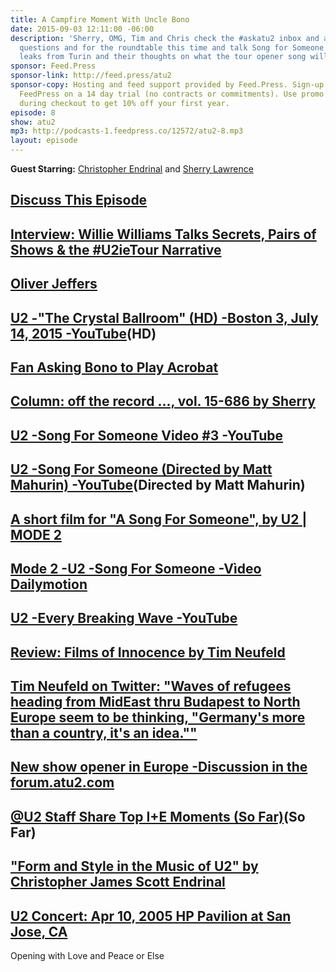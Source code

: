 ```yaml
---
title: A Campfire Moment With Uncle Bono
date: 2015-09-03 12:11:00 -06:00
description: 'Sherry, OMG, Tim and Chris check the #askatu2 inbox and answer your
  questions and for the roundtable this time and talk Song for Someone video, rehearsal
  leaks from Turin and their thoughts on what the tour opener song will be in Europe.'
sponsor: Feed.Press
sponsor-link: http://feed.press/atu2
sponsor-copy: Hosting and feed support provided by Feed.Press. Sign-up today and try
  FeedPress on a 14 day trial (no contracts or commitments). Use promo code "atu2"
  during checkout to get 10% off your first year.
episode: 8
show: atu2
mp3: http://podcasts-1.feedpress.co/12572/atu2-8.mp3
layout: episode
---
```


**Guest Starring:**
[Christopher Endrinal](/people/christopher-endrinal) and [Sherry Lawrence](/people/sherry-lawrence)

## [Discuss This Episode](https://www.reddit.com/r/Goodstuff_fm/comments/3jimoe/the_atu2_podcast_8_a_campfire_moment_with_uncle/)

## [Interview: Willie Williams Talks Secrets, Pairs of Shows & the #U2ieTour Narrative](http://www.atu2.com/news/interview-willie-williams-talks-secrets-pairs-of-shows--the-u2ietour-narrative.html)

## [Oliver Jeffers](http://www.oliverjeffers.com/)

## [U2 -"The Crystal Ballroom" (HD) -Boston 3, July 14, 2015 -YouTube](https://www.youtube.com/watch?v=LA7Ytl0HtWs)(HD)

## [Fan Asking Bono to Play Acrobat](https://instagram.com/p/7F3UoRKWQl/)

## [Column: off the record ..., vol. 15-686 by Sherry](http://www.atu2.com/news/column-off-the-record--vol-15-686.html)

## [U2 -Song For Someone Video #3  -YouTube](https://www.youtube.com/watch?v=cuqZPx0H7a0)

## [U2 -Song For Someone (Directed by Matt Mahurin) -YouTube](https://www.youtube.com/watch?v=RFjcd_d2PhY)(Directed by Matt Mahurin)

## [A short film for "A Song For Someone", by U2 | MODE 2](http://www.mode2.org/a-short-film-for-a-song-for-someone-by-u2)

## [Mode 2 -U2 -Song For Someone -Vìdeo Dailymotion](http://www.dailymotion.com/video/x2c3gea_u2news-mode-2-u2-song-for-someone_music)

## [U2 -Every Breaking Wave -YouTube](https://www.youtube.com/watch?v=iYVEik7Lvc4)

## [Review: Films of Innocence by Tim Neufeld](http://www.atu2.com/news/review-films-of-innocence.html)

## [Tim Neufeld on Twitter: "Waves of refugees heading from MidEast thru Budapest to North Europe seem to be thinking, "Germany's more than a country, it's an idea.""](https://twitter.com/timneufeld/status/639255438857388032)

## [New show opener in Europe -Discussion in the forum.atu2.com](http://forum.atu2.com/index.php/topic,28049.0/topicseen.html)

## [@U2 Staff Share Top I+E Moments (So Far)](http://www.atu2.com/news/u2-staff-share-top-ie-moments-so-far.html)(So Far)

## ["Form and Style in the Music of U2" by Christopher James Scott Endrinal](http://diginole.lib.fsu.edu/etd/564/)

## [U2 Concert: Apr 10, 2005 HP Pavilion at San Jose, CA](http://tours.atu2.com/concert/hp-pavilion-san-jose-apr-10-2005)
Opening with Love and Peace or Else
